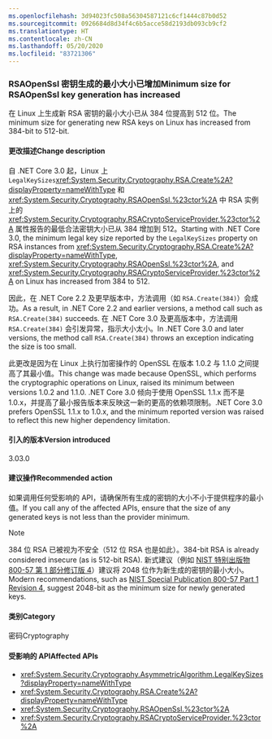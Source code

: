 ```yaml
---
ms.openlocfilehash: 3d94023fc508a56304587121c6cf1444c87b0d52
ms.sourcegitcommit: 0926684d8d34f4c6b5acce58d2193db093cb9cf2
ms.translationtype: HT
ms.contentlocale: zh-CN
ms.lasthandoff: 05/20/2020
ms.locfileid: "83721306"
---
```

### <a name="minimum-size-for-rsaopenssl-key-generation-has-increased"></a><span data-ttu-id="caa50-101">RSAOpenSsl 密钥生成的最小大小已增加</span><span class="sxs-lookup"><span data-stu-id="caa50-101">Minimum size for RSAOpenSsl key generation has increased</span></span>

<span data-ttu-id="caa50-102">在 Linux 上生成新 RSA 密钥的最小大小已从 384 位提高到 512 位。</span><span class="sxs-lookup"><span data-stu-id="caa50-102">The minimum size for generating new RSA keys on Linux has increased from 384-bit to 512-bit.</span></span>

#### <a name="change-description"></a><span data-ttu-id="caa50-103">更改描述</span><span class="sxs-lookup"><span data-stu-id="caa50-103">Change description</span></span>

<span data-ttu-id="caa50-104">自 .NET Core 3.0 起，Linux 上 `LegalKeySizes`<xref:System.Security.Cryptography.RSA.Create%2A?displayProperty=nameWithType> 和 <xref:System.Security.Cryptography.RSAOpenSsl.%23ctor%2A> 中 RSA 实例上的 <xref:System.Security.Cryptography.RSACryptoServiceProvider.%23ctor%2A> 属性报告的最低合法密钥大小已从 384 增加到 512。</span><span class="sxs-lookup"><span data-stu-id="caa50-104">Starting with .NET Core 3.0, the minimum legal key size reported by the `LegalKeySizes` property on RSA instances from <xref:System.Security.Cryptography.RSA.Create%2A?displayProperty=nameWithType>, <xref:System.Security.Cryptography.RSAOpenSsl.%23ctor%2A>, and <xref:System.Security.Cryptography.RSACryptoServiceProvider.%23ctor%2A> on Linux has increased from 384 to 512.</span></span>

<span data-ttu-id="caa50-105">因此，在 .NET Core 2.2 及更早版本中，方法调用（如 `RSA.Create(384)`）会成功。</span><span class="sxs-lookup"><span data-stu-id="caa50-105">As a result, in .NET Core 2.2 and earlier versions, a method call such as `RSA.Create(384)` succeeds.</span></span> <span data-ttu-id="caa50-106">在 .NET Core 3.0 及更高版本中，方法调用 `RSA.Create(384)` 会引发异常，指示大小太小。</span><span class="sxs-lookup"><span data-stu-id="caa50-106">In .NET Core 3.0 and later versions, the method call `RSA.Create(384)` throws an exception indicating the size is too small.</span></span>

<span data-ttu-id="caa50-107">此更改是因为在 Linux 上执行加密操作的 OpenSSL 在版本 1.0.2 与 1.1.0 之间提高了其最小值。</span><span class="sxs-lookup"><span data-stu-id="caa50-107">This change was made because OpenSSL, which performs the cryptographic operations on Linux, raised its minimum between versions 1.0.2 and 1.1.0.</span></span> <span data-ttu-id="caa50-108">.NET Core 3.0 倾向于使用 OpenSSL 1.1.x 而不是 1.0.x，并提高了最小报告版本来反映这一新的更高的依赖项限制。</span><span class="sxs-lookup"><span data-stu-id="caa50-108">.NET Core 3.0 prefers OpenSSL 1.1.x to 1.0.x, and the minimum reported version was raised to reflect this new higher dependency limitation.</span></span>

#### <a name="version-introduced"></a><span data-ttu-id="caa50-109">引入的版本</span><span class="sxs-lookup"><span data-stu-id="caa50-109">Version introduced</span></span>

<span data-ttu-id="caa50-110">3.0</span><span class="sxs-lookup"><span data-stu-id="caa50-110">3.0</span></span>

#### <a name="recommended-action"></a><span data-ttu-id="caa50-111">建议操作</span><span class="sxs-lookup"><span data-stu-id="caa50-111">Recommended action</span></span>

<span data-ttu-id="caa50-112">如果调用任何受影响的 API，请确保所有生成的密钥的大小不小于提供程序的最小值。</span><span class="sxs-lookup"><span data-stu-id="caa50-112">If you call any of the affected APIs, ensure that the size of any generated keys is not less than the provider minimum.</span></span>

> [!NOTE]
> <span data-ttu-id="caa50-113">384 位 RSA 已被视为不安全（512 位 RSA 也是如此）。</span><span class="sxs-lookup"><span data-stu-id="caa50-113">384-bit RSA is already considered insecure (as is 512-bit RSA).</span></span> <span data-ttu-id="caa50-114">新式建议（例如 [NIST 特别出版物 800-57 第 1 部分修订版 4](https://nvlpubs.nist.gov/nistpubs/SpecialPublications/NIST.SP.800-57pt1r4.pdf)）建议将 2048 位作为新生成的密钥的最小大小。</span><span class="sxs-lookup"><span data-stu-id="caa50-114">Modern recommendations, such as [NIST Special Publication 800-57 Part 1 Revision 4](https://nvlpubs.nist.gov/nistpubs/SpecialPublications/NIST.SP.800-57pt1r4.pdf), suggest 2048-bit as the minimum size for newly generated keys.</span></span>

#### <a name="category"></a><span data-ttu-id="caa50-115">类别</span><span class="sxs-lookup"><span data-stu-id="caa50-115">Category</span></span>

<span data-ttu-id="caa50-116">密码</span><span class="sxs-lookup"><span data-stu-id="caa50-116">Cryptography</span></span>

#### <a name="affected-apis"></a><span data-ttu-id="caa50-117">受影响的 API</span><span class="sxs-lookup"><span data-stu-id="caa50-117">Affected APIs</span></span>

- <xref:System.Security.Cryptography.AsymmetricAlgorithm.LegalKeySizes?displayProperty=nameWithType>
- <xref:System.Security.Cryptography.RSA.Create%2A?displayProperty=nameWithType>
- <xref:System.Security.Cryptography.RSAOpenSsl.%23ctor%2A>
- <xref:System.Security.Cryptography.RSACryptoServiceProvider.%23ctor%2A>

<!--
#### Affected APIs

- `P:System.Security.Cryptography.AsymmetricAlgorithm.LegalKeySizes`
- `Overload:System.Security.Cryptography.RSA.Create`
- `Overload:System.Security.Cryptography.RSAOpenSsl.#ctor`
- `Overload:System.Security.Cryptography.RSACryptoServiceProvider.#ctor`

-->
